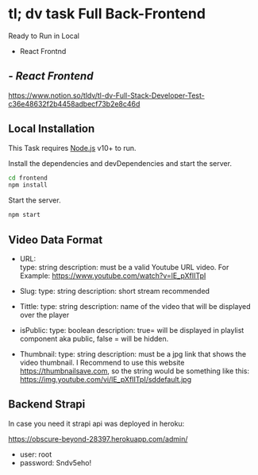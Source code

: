 # tl; dv task Full Back-Frontend
Ready to Run in Local
- React Frontnd


## - _React Frontend_
https://www.notion.so/tldv/tl-dv-Full-Stack-Developer-Test-c36e48632f2b4458adbecf73b2e8c46d

## Local Installation

This Task requires [Node.js](https://nodejs.org/) v10+ to run.

Install the dependencies and devDependencies and start the server.

```sh
cd frontend
npm install
```
Start the server.

```sh
npm start
```

## Video Data Format
- URL:  
  type: string
  description: must be a valid Youtube URL video. For Example: https://www.youtube.com/watch?v=lE_pXfIITpI
- Slug:
  type: string
  description: short stream recommended

- Tittle:
  type: string
  description: name of the video that will be displayed over the player

- isPublic:
  type: boolean
  description: true= will be displayed in playlist component aka public, false = will be hidden.

- Thumbnail:
  type: string
  description: must be a jpg link that shows the video thumbnail. I Recommend to use this website https://thumbnailsave.com, so the string would be something like this: https://img.youtube.com/vi/lE_pXfIITpI/sddefault.jpg



## Backend Strapi

In case you need it strapi api was deployed in heroku:

https://obscure-beyond-28397.herokuapp.com/admin/
- user: root
- password: Sndv5eho!

